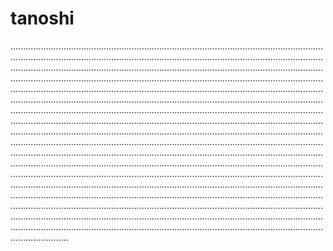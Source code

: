 # tanoshi

...............................................................................................................................................................................................................................................................................................................................................................................................................................................................................................................................................................................................................................................................................................................................................................................................................................................................................................................................................................................................................................................................................................................................................................................................................................................................................................................................................................................................................................................................................................................................................................................................................................................................................................................................................................................................................................................................................................................................................................................................................................................................................................................................................................................................................................................................................................................................................